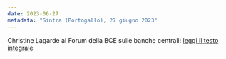 ```yaml
---
date: 2023-06-27
metadata: "Sintra (Portogallo), 27 giugno 2023"
---
```


Christine Lagarde al Forum della BCE sulle banche centrali: <a href="/assets/2023-06-27-Lagarde-breaking-persistence-of-inflation.pdf" target="_blank">leggi il testo integrale</a>
